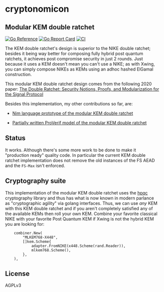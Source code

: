 # cryptonomicon

## Modular KEM double ratchet

[![Go Reference](https://pkg.go.dev/badge/github.com/katzenpost/cryptonomicon.svg)](https://pkg.go.dev/github.com/katzenpost/cryptonomicon)
[![Go Report Card](https://goreportcard.com/badge/github.com/katzenpost/cryptonomicon)](https://goreportcard.com/report/github.com/katzenpost/cryptonomicon)
[![CI](https://github.com/katzenpost/cryptonomicon/actions/workflows/linux.yml/badge.svg)](https://github.com/katzenpost/cryptonomicon/actions/workflows/linux.yml)



The KEM double ratchet's design is superior to the NIKE double ratchet; besides it being way better for composing fully hybrid post quantum ratchets, it achieves post compromise security in just 2 rounds.
Just because it uses a KEM doesn't mean you can't use a NIKE; as with Xwing, you can simply compose NIKEs as KEMs using an adhoc hashed ElGamal construction.

This modular KEM double ratchet design comes from the following 2020 paper: [The Double Ratchet: Security Notions, Proofs, and Modularization for the Signal Protocol](https://eprint.iacr.org/2018/1037)

Besides this implementation, my other contributions so far, are:

* [Nim language prototype of the modular KEM double ratchet](https://github.com/katzenpost/formal_specifications/blob/main/kem_ratchet/prototype/kem_double_ratchet/src/kem_double_ratchet.nim)

* [Partially written ProVerif model of the modular KEM double ratchet](https://github.com/katzenpost/formal_specifications/blob/main/kem_ratchet/kem_double_ratchet.pv)


## Status

It works. Although there's some more work to be done to make it "production ready" quality code.
In particular the current KEM double ratchet implementation does not remove the old instances of the FS AEAD and the `FS-Max` isn't enforced.


## Cryptography suite

This implementation of the modular KEM double ratchet uses the [hpqc](https://github.com/katzenpost/hpqc) cryptography library and thus has what is now known in modern parlance as "cryptographic agility" via golang interfaces. Thus, we can use *any* KEM with this KEM double ratchet and if you aren't completely satisfied any of the available KEMs then roll your own KEM. Combine your favorite classical NIKE with your favorite Post Quantum KEM if Xwing is not the hybrid KEM you are looking for:

```
	combiner.New(
		"MLKEM768-X448",
		[]kem.Scheme{
			adapter.FromNIKE(x448.Scheme(rand.Reader)),
			mlkem768.Scheme(),
		},
	),
```


## License

AGPLv3
